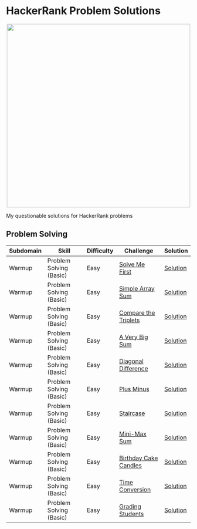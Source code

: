 # HackerRank Problem Solutions

<p align="center" width="100%">
  <img src = https://wizardsourcer.com/wp-content/uploads/2021/10/HackerRank-logo.png width = "500">
</p>

My questionable solutions for HackerRank problems

Problem Solving
---

| Subdomain | Skill | Difficulty | Challenge | Solution
|---|---|---|---|---|
| Warmup | Problem Solving (Basic) | Easy | [Solve Me First](https://www.hackerrank.com/challenges/solve-me-first/problem) | [Solution](https://github.com/nadiarizkyhairunnisa/hackerrank-solutions/tree/main/algorithms/Solve%20Me%20First)
| Warmup | Problem Solving (Basic) | Easy | [Simple Array Sum](https://www.hackerrank.com/challenges/simple-array-sum/problem) | [Solution](https://github.com/nadiarizkyhairunnisa/hackerrank-solutions/tree/main/algorithms/Simple%20Array%20Sum)
| Warmup | Problem Solving (Basic) | Easy | [Compare the Triplets](https://www.hackerrank.com/challenges/compare-the-triplets/problem) | [Solution](https://github.com/nadiarizkyhairunnisa/hackerrank-solutions/tree/main/algorithms/Compare%20The%20Triplets)
| Warmup | Problem Solving (Basic) | Easy | [A Very Big Sum](https://www.hackerrank.com/challenges/a-very-big-sum/problem) | [Solution](https://github.com/nadiarizkyhairunnisa/hackerrank-solutions/tree/main/algorithms/A%20Very%20Big%20Sum)
| Warmup | Problem Solving (Basic) | Easy | [Diagonal Difference](https://www.hackerrank.com/challenges/diagonal-difference/problem) | [Solution](https://github.com/nadiarizkyhairunnisa/hackerrank-solutions/tree/main/algorithms/Diagonal%20Difference)
| Warmup | Problem Solving (Basic) | Easy | [Plus Minus](https://www.hackerrank.com/challenges/plus-minus/problem) | [Solution](https://github.com/nadiarizkyhairunnisa/hackerrank-solutions/tree/main/algorithms/Plus%20Minus)
| Warmup | Problem Solving (Basic) | Easy | [Staircase](https://www.hackerrank.com/challenges/staircase/problem) | [Solution](https://github.com/nadiarizkyhairunnisa/hackerrank-solutions/tree/main/algorithms/Staircase)
| Warmup | Problem Solving (Basic) | Easy | [Mini-Max Sum](https://www.hackerrank.com/challenges/mini-max-sum/problem) | [Solution](https://github.com/nadiarizkyhairunnisa/hackerrank-solutions/tree/main/algorithms/Mini-Max%20Sum)
| Warmup | Problem Solving (Basic) | Easy | [Birthday Cake Candles](https://www.hackerrank.com/challenges/birthday-cake-candles/problem) |[Solution](https://github.com/nadiarizkyhairunnisa/hackerrank-solutions/tree/main/algorithms/Birthday%20Cake%20Candles)
| Warmup | Problem Solving (Basic) | Easy | [Time Conversion](https://www.hackerrank.com/challenges/time-conversion/problem) | [Solution](https://github.com/nadiarizkyhairunnisa/hackerrank-solutions/tree/main/algorithms/Time%20Conversion)
| Warmup | Problem Solving (Basic) | Easy | [Grading Students](https://www.hackerrank.com/challenges/grading/problem) | [Solution](https://github.com/nadiarizkyhairunnisa/hackerrank-solutions/tree/main/algorithms/Grading%20Students)

